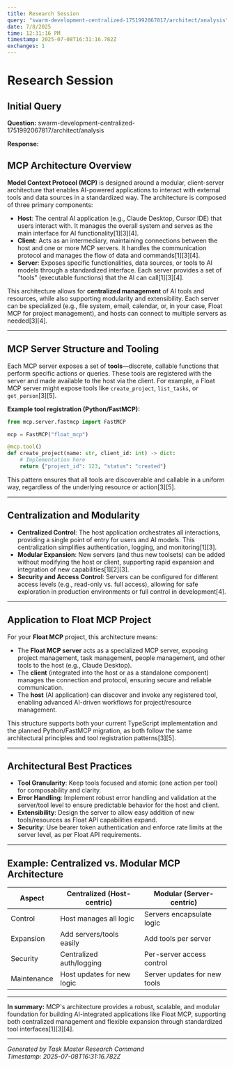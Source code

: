 ```yaml
---
title: Research Session
query: "swarm-development-centralized-1751992067817/architect/analysis"
date: 7/8/2025
time: 12:31:16 PM
timestamp: 2025-07-08T16:31:16.782Z
exchanges: 1
---
```


# Research Session

## Initial Query

**Question:** swarm-development-centralized-1751992067817/architect/analysis

**Response:**

## MCP Architecture Overview

**Model Context Protocol (MCP)** is designed around a modular, client-server architecture that enables AI-powered applications to interact with external tools and data sources in a standardized way. The architecture is composed of three primary components:

- **Host**: The central AI application (e.g., Claude Desktop, Cursor IDE) that users interact with. It manages the overall system and serves as the main interface for AI functionality[1][3][4].
- **Client**: Acts as an intermediary, maintaining connections between the host and one or more MCP servers. It handles the communication protocol and manages the flow of data and commands[1][3][4].
- **Server**: Exposes specific functionalities, data sources, or tools to AI models through a standardized interface. Each server provides a set of "tools" (executable functions) that the AI can call[1][3][4].

This architecture allows for **centralized management** of AI tools and resources, while also supporting modularity and extensibility. Each server can be specialized (e.g., file system, email, calendar, or, in your case, Float MCP for project management), and hosts can connect to multiple servers as needed[3][4].

---

## MCP Server Structure and Tooling

Each MCP server exposes a set of **tools**—discrete, callable functions that perform specific actions or queries. These tools are registered with the server and made available to the host via the client. For example, a Float MCP server might expose tools like `create_project`, `list_tasks`, or `get_person`[3][5].

**Example tool registration (Python/FastMCP):**
```python
from mcp.server.fastmcp import FastMCP

mcp = FastMCP("float_mcp")

@mcp.tool()
def create_project(name: str, client_id: int) -> dict:
    # Implementation here
    return {"project_id": 123, "status": "created"}
```
This pattern ensures that all tools are discoverable and callable in a uniform way, regardless of the underlying resource or action[3][5].

---

## Centralization and Modularity

- **Centralized Control**: The host application orchestrates all interactions, providing a single point of entry for users and AI models. This centralization simplifies authentication, logging, and monitoring[1][3].
- **Modular Expansion**: New servers (and thus new toolsets) can be added without modifying the host or client, supporting rapid expansion and integration of new capabilities[1][2][3].
- **Security and Access Control**: Servers can be configured for different access levels (e.g., read-only vs. full access), allowing for safe exploration in production environments or full control in development[4].

---

## Application to Float MCP Project

For your **Float MCP** project, this architecture means:

- The **Float MCP server** acts as a specialized MCP server, exposing project management, task management, people management, and other tools to the host (e.g., Claude Desktop).
- The **client** (integrated into the host or as a standalone component) manages the connection and protocol, ensuring secure and reliable communication.
- The **host** (AI application) can discover and invoke any registered tool, enabling advanced AI-driven workflows for project/resource management.

This structure supports both your current TypeScript implementation and the planned Python/FastMCP migration, as both follow the same architectural principles and tool registration patterns[3][5].

---

## Architectural Best Practices

- **Tool Granularity**: Keep tools focused and atomic (one action per tool) for composability and clarity.
- **Error Handling**: Implement robust error handling and validation at the server/tool level to ensure predictable behavior for the host and client.
- **Extensibility**: Design the server to allow easy addition of new tools/resources as Float API capabilities expand.
- **Security**: Use bearer token authentication and enforce rate limits at the server level, as per Float API requirements.

---

## Example: Centralized vs. Modular MCP Architecture

| Aspect                | Centralized (Host-centric) | Modular (Server-centric)      |
|-----------------------|----------------------------|-------------------------------|
| Control               | Host manages all logic     | Servers encapsulate logic     |
| Expansion             | Add servers/tools easily   | Add tools per server          |
| Security              | Centralized auth/logging   | Per-server access control     |
| Maintenance           | Host updates for new logic | Server updates for new tools  |

---

**In summary:** MCP's architecture provides a robust, scalable, and modular foundation for building AI-integrated applications like Float MCP, supporting both centralized management and flexible expansion through standardized tool interfaces[1][3][4].


---

*Generated by Task Master Research Command*  
*Timestamp: 2025-07-08T16:31:16.782Z*
